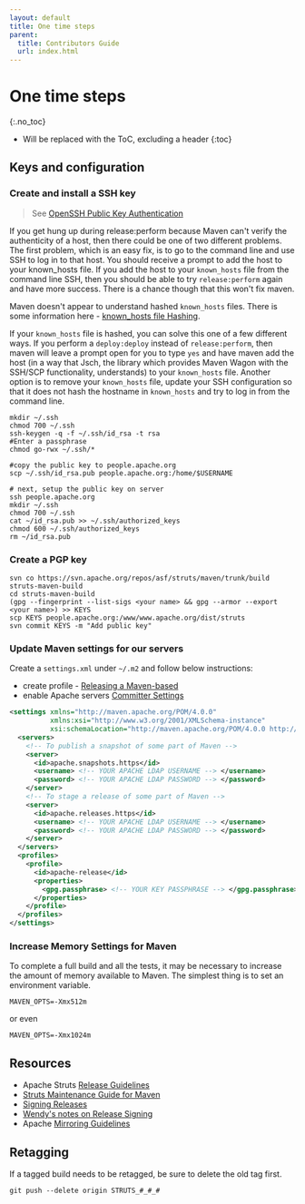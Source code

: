 ```yaml
---
layout: default
title: One time steps
parent:
  title: Contributors Guide
  url: index.html
---
```


# One time steps
{:.no_toc}

* Will be replaced with the ToC, excluding a header
{:toc}

## Keys and configuration

### Create and install a SSH key

> See [OpenSSH Public Key Authentication](http://sial.org/howto/openssh/publickey-auth/)

If you get hung up during release:perform because Maven can't verify the authenticity of a host, then there could be 
one of two  different problems. The first problem, which is an easy fix, is to go to the command line and use SSH 
to log in to that host. You should receive a prompt to add the host to your known_hosts file. If you add the host 
to your `known_hosts` file from the command line  SSH, then you should be able to try `release:perform` again 
and have more success. There is a chance though that this won't fix maven.

Maven doesn't appear to understand hashed `known_hosts` files. There is some information here - [known_hosts file Hashing](http://itso.iu.edu/Hashing_the_OpenSSH_known__hosts_File). 

If your `known_hosts` file is hashed, you can solve this one of a few different ways. If you perform a `deploy:deploy` 
instead of `release:perform`, then maven will leave a prompt open for you to type `yes` and have maven add the host 
(in a way that Jsch, the library which provides Maven Wagon with the SSH/SCP functionality, understands) 
to your `known_hosts` file. Another option is to remove your `known_hosts` file, update your SSH configuration so that 
it does not hash the hostname in `known_hosts` and try to log in from the command line. 

```
mkdir ~/.ssh
chmod 700 ~/.ssh
ssh-keygen -q -f ~/.ssh/id_rsa -t rsa
#Enter a passphrase
chmod go-rwx ~/.ssh/*

#copy the public key to people.apache.org
scp ~/.ssh/id_rsa.pub people.apache.org:/home/$USERNAME

# next, setup the public key on server
ssh people.apache.org
mkdir ~/.ssh
chmod 700 ~/.ssh
cat ~/id_rsa.pub >> ~/.ssh/authorized_keys
chmod 600 ~/.ssh/authorized_keys
rm ~/id_rsa.pub
```

### Create a PGP key

```
svn co https://svn.apache.org/repos/asf/struts/maven/trunk/build struts-maven-build
cd struts-maven-build
(gpg --fingerprint --list-sigs <your name> && gpg --armor --export <your name>) >> KEYS
scp KEYS people.apache.org:/www/www.apache.org/dist/struts
svn commit KEYS -m "Add public key"
```

### Update Maven settings for our servers

Create a `settings.xml` under `~/.m2` and follow below instructions:
- create profile - [Releasing a Maven-based](http://maven.apache.org/developers/release/apache-release.html\#Prerequisites)
- enable Apache servers [Committer Settings](http://maven.apache.org/developers/committer-settings.html)

```xml
<settings xmlns="http://maven.apache.org/POM/4.0.0"
          xmlns:xsi="http://www.w3.org/2001/XMLSchema-instance"
          xsi:schemaLocation="http://maven.apache.org/POM/4.0.0 http://maven.apache.org/xsd/settings-1.0.0.xsd">
  <servers>
    <!-- To publish a snapshot of some part of Maven -->
    <server>
      <id>apache.snapshots.https</id>
      <username> <!-- YOUR APACHE LDAP USERNAME --> </username>
      <password> <!-- YOUR APACHE LDAP PASSWORD --> </password>
    </server>
    <!-- To stage a release of some part of Maven -->
    <server>
      <id>apache.releases.https</id>
      <username> <!-- YOUR APACHE LDAP USERNAME --> </username>
      <password> <!-- YOUR APACHE LDAP PASSWORD --> </password>
    </server>
  </servers>
  <profiles>
    <profile>
      <id>apache-release</id>
      <properties>
        <gpg.passphrase> <!-- YOUR KEY PASSPHRASE --> </gpg.passphrase>
      </properties>
    </profile>
  </profiles>
</settings>
```

### Increase Memory Settings for Maven

To complete a full build and all the tests, it may be necessary to increase the amount of memory available to Maven. 
The simplest thing is to set an environment variable.

```
MAVEN_OPTS=-Xmx512m
```

or even 

```
MAVEN_OPTS=-Xmx1024m
```

## Resources

- Apache Struts [Release Guidelines](http://struts.apache.org/releases.html\#Releases)
- [Struts Maintenance Guide for Maven ](http://wiki.apache.org/struts/StrutsMaintenanceMaven)
- [Signing Releases](http://apache.org/dev/release-signing.html)
- [Wendy's notes on Release Signing](http://wiki.wsmoak.net/cgi-bin/wiki.pl?ReleaseSigning)
- Apache [Mirroring Guidelines](http://apache.org/dev/mirrors.html)

## Retagging

If a tagged build needs to be retagged, be sure to delete the old tag first.

```
git push --delete origin STRUTS_#_#_#
```
